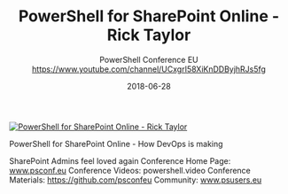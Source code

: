 ﻿---
title: PowerShell for SharePoint Online  - Rick Taylor
date: 2018-06-28
tags: PowerShellConf, Europe, English, Conference, PowerShellConfEU
author: PowerShell Conference EU https://www.youtube.com/channel/UCxgrI58XiKnDDByjhRJs5fg
---

[![PowerShell for SharePoint Online  - Rick Taylor](https://i2.ytimg.com/vi/Y_STUnRf4WA/hqdefault.jpg "PowerShell for SharePoint Online  - Rick Taylor")](https://www.youtube.com/watch?v=Y_STUnRf4WA)

PowerShell for SharePoint Online - How DevOps is making 

SharePoint Admins feel loved again
Conference Home Page: www.psconf.eu
Conference Videos: powershell.video
Conference Materials: https://github.com/psconfeu
Community: www.psusers.eu
